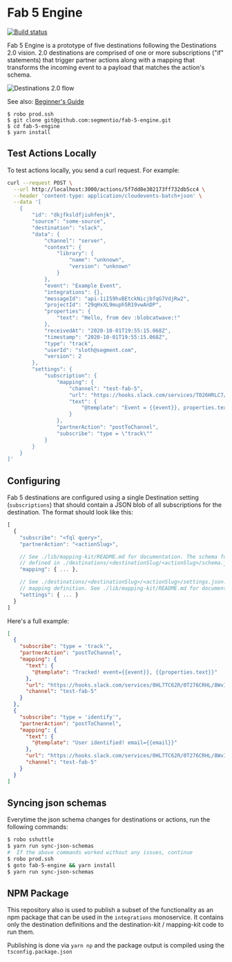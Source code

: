# Fab 5 Engine

[![Build status](https://badge.buildkite.com/ec5e2cfa66d153ebaf3477af80de2a23f17b647e11e148c63c.svg?branch=master)](https://buildkite.com/segment/fab-5-engine)

Fab 5 Engine is a prototype of five destinations following the Destinations 2.0 vision. 2.0 destinations are comprised of one or more subscriptions ("if" statements) that trigger partner actions along with a mapping that transforms the incoming event to a payload that matches the action's schema.

![Destinations 2.0 flow][architecture]

See also: [Beginner's Guide][beginner]

[architecture]: https://user-images.githubusercontent.com/111501/83700205-10f23e80-a5bb-11ea-9fbe-b1b10c1ed464.png
[beginner]: https://paper.dropbox.com/doc/Fab-5-Engine-Beginners-Guide--A2~KoOcu4qM1rlyX_ZfpyCFTAg-BMfDUPaKMvghmXEtaZpq2

```
$ robo prod.ssh
$ git clone git@github.com:segmentio/fab-5-engine.git
$ cd fab-5-engine
$ yarn install
```

## Test Actions Locally

To test actions locally, you send a curl request. For example:

```sh
curl --request POST \
  --url http://localhost:3000/actions/5f7dd8e302173ff732db5cc4 \
  --header 'content-type: application/cloudevents-batch+json' \
  --data '[
	{
		"id": "dkjfksldfjiuhfenjk",
		"source": "some-source",
		"destination": "slack",
		"data": {
			"channel": "server",
			"context": {
				"library": {
					"name": "unknown",
					"version": "unknown"
				}
			},
			"event": "Example Event",
			"integrations": {},
			"messageId": "api-1iI59hvBEtckNicjbfqG7VdjRw2",
			"projectId": "29qHxXL9muph5R19vwAnDP",
			"properties": {
				"text": "Hello, from dev :blobcatwave:!"
			},
			"receivedAt": "2020-10-01T19:55:15.068Z",
			"timestamp": "2020-10-01T19:55:15.068Z",
			"type": "track",
			"userId": "sloth@segment.com",
			"version": 2
		},
		"settings": {
			"subscription": {
				"mapping": {
					"channel": "test-fab-5",
					"url": "https://hooks.slack.com/services/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",
					"text": {
						"@template": "Event = {{event}}, properties.text = {{properties.text}}"
					}
				},
				"partnerAction": "postToChannel",
				"subscribe": "type = \"track\""
			}
		}
	}
]'
```

## Configuring

Fab 5 destinations are configured using a single Destination setting (`subscriptions`) that should contain a JSON blob of all subscriptions for the destination. The format should look like this:

```js
[
  {
    "subscribe": "<fql query>",
    "partnerAction": "<actionSlug>",

    // See ./lib/mapping-kit/README.md for documentation. The schema for each partner action is
    // defined in ./destinations/<destinationSlug/<actionSlug>/schema.json
    "mapping": { ... },

    // See ./destinations/<destinationSlug>/<actionSlug>/settings.json. This can be a mapping-kit
    // mapping definition. See ./lib/mapping-kit/README.md for documentation.
    "settings": { ... }
  }
]
```

Here's a full example:

```json
[
  {
    "subscribe": "type = 'track'",
    "partnerAction": "postToChannel",
    "mapping": {
      "text": {
        "@template": "Tracked! event={{event}}, {{properties.text}}"
      },
      "url": "https://hooks.slack.com/services/0HL7TC62R/0T276CRHL/8WvI6gEiE9ZqD47kWqYbfIhZ",
      "channel": "test-fab-5"
    }
  },
  {
    "subscribe": "type = 'identify'",
    "partnerAction": "postToChannel",
    "mapping": {
      "text": {
        "@template": "User identified! email={{email}}"
      },
      "url": "https://hooks.slack.com/services/0HL7TC62R/0T276CRHL/8WvI6gEiE9ZqD47kWqYbfIhZ",
      "channel": "test-fab-5"
    }
  }
]
```

## Syncing json schemas

Everytime the json schema changes for destinations or actions, run the following commands:

```sh
$ robo sshuttle
$ yarn run sync-json-schemas
#  If the above commands worked without any issues, continue
$ robo prod.ssh
$ goto fab-5-engine && yarn install
$ yarn run sync-json-schemas
```

## NPM Package

This repository also is used to publish a subset of the functionality as an npm package that can be used in the `integrations` monoservice. It contains only the destination definitions and the destination-kit / mapping-kit code to run them.

Publishing is done via `yarn np` and the package output is compiled using the `tsconfig.package.json`
